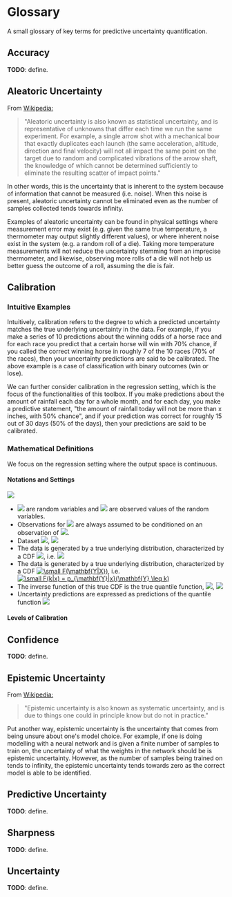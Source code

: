 # Glossary

A small glossary of key terms for predictive uncertainty quantification.

## Accuracy
**TODO**: define.

## Aleatoric Uncertainty
From [Wikipedia:](https://en.wikipedia.org/wiki/Uncertainty_quantification#:~:text=Aleatoric%20and%20epistemic%20uncertainty,-Uncertainty%20is%20sometimes&text=Aleatoric%20uncertainty%20is%20also%20known,we%20run%20the%20same%20experiment.&text=Epistemic%20uncertainty%20is%20also%20known,but%20do%20not%20in%20practice.)

> "Aleatoric uncertainty is also known as statistical uncertainty, and is representative of unknowns that differ each time we run the same experiment. For example, a single arrow shot with a mechanical bow that exactly duplicates each launch (the same acceleration, altitude, direction and final velocity) will not all impact the same point on the target due to random and complicated vibrations of the arrow shaft, the knowledge of which cannot be determined sufficiently to eliminate the resulting scatter of impact points."

In other words, this is the uncertainty that is inherent to the system because of information that cannot be measured (i.e. noise). When this noise is present, aleatoric uncertainty cannot be eliminated even as the number of samples collected tends towards infinity.

Examples of aleatoric uncertainty can be found in physical settings where measurement error may exist (e.g. given the same true temperature, a thermometer may output slightly different values), or where inherent noise exist in the system (e.g. a random roll of a die). Taking more temperature measurements will not reduce the uncertainty stemming from an imprecise thermometer, and likewise, observing more rolls of a die will not help us better guess the outcome of a roll, assuming the die is fair.  


## Calibration

### Intuitive Examples
Intuitively, calibration refers to the degree to which a predicted uncertainty matches
the true underlying uncertainty in the data.
For example, if you make a series of 10 predictions about the winning odds of a horse race
 and for each race you predict that a certain horse will win with 70% chance,
if you called the correct winning horse in roughly 7 of the 10 races (70% of the races),
then your uncertainty predictions are said to be calibrated.
The above example is a case of classification with binary outcomes (win or lose).

We can further consider calibration in the regression setting,
which is the focus of the functionalities
of this toolbox.
If you make predictions about the amount of rainfall each day for a whole month, and for each day,
you make a predictive statement, "the amount of rainfall today will not be more than x inches, with 50% chance",
and if your prediction was correct for roughly 15 out of 30 days (50% of the days), then your predictions are said to be calibrated.

### Mathematical Definitions
We focus on the regression setting where the output space is continuous.

#### Notations and Settings
<img src="https://render.githubusercontent.com/render/math?math=">

- <img src="https://render.githubusercontent.com/render/math?math=\mathbf{X, Y}"> are random variables and <img src="https://render.githubusercontent.com/render/math?math=x,y"> are observed values of the random variables.
- Observations for <img src="https://render.githubusercontent.com/render/math?math=\mathbf{Y}"> are always assumed to be conditioned on an observation of <img src="https://render.githubusercontent.com/render/math?math=\mathbf{X}">.
- Dataset <img src="https://render.githubusercontent.com/render/math?math=D = {(x_1, y_1), (x_2, y_2), ..., (x_n, y_n)}">, <img src="https://render.githubusercontent.com/render/math?math=x \in \mathbb{R}^{d}, y \in \mathbb{R}">
- The data is generated by a true underlying distribution, characterized by a CDF <img src="https://render.githubusercontent.com/render/math?math=F(\mathbf{Y|X})">, i.e. <img src="https://render.githubusercontent.com/render/math?math=F(k|x) = p_{\mathbf{Y}|x}(\mathbf{Y} \leq k)">
- The data is generated by a true underlying distribution, characterized by a CDF <a href="https://www.codecogs.com/eqnedit.php?latex=\inline&space;\dpi{300}&space;\small&space;F(\mathbf{Y|X})" target="_blank"><img src="https://latex.codecogs.com/gif.latex?\inline&space;\dpi{300}&space;\small&space;F(\mathbf{Y|X})" title="\small F(\mathbf{Y|X})" /></a>, i.e. <a href="https://www.codecogs.com/eqnedit.php?latex=\inline&space;\dpi{300}&space;\small&space;F(k|x)&space;=&space;p_{\mathbf{Y}|x}(\mathbf{Y}&space;\leq&space;k)" target="_blank"><img src="https://latex.codecogs.com/gif.latex?\inline&space;\dpi{300}&space;\small&space;F(k|x)&space;=&space;p_{\mathbf{Y}|x}(\mathbf{Y}&space;\leq&space;k)" title="\small F(k|x) = p_{\mathbf{Y}|x}(\mathbf{Y} \leq k)" /></a>
- The inverse function of this true CDF is the true quantile function, <img src="https://render.githubusercontent.com/render/math?math=Q">, <img src="https://render.githubusercontent.com/render/math?math=F(y|x) = p\Leftrightarrow Q(p|x) = y">
- Uncertainty predictions are expressed as predictions of the quantile function <img src="https://render.githubusercontent.com/render/math?math=\hat{Q}(p|x)">

#### Levels of Calibration









## Confidence
**TODO**: define.

## Epistemic Uncertainty
From [Wikipedia:](https://en.wikipedia.org/wiki/Uncertainty_quantification#:~:text=Aleatoric%20and%20epistemic%20uncertainty,-Uncertainty%20is%20sometimes&text=Aleatoric%20uncertainty%20is%20also%20known,we%20run%20the%20same%20experiment.&text=Epistemic%20uncertainty%20is%20also%20known,but%20do%20not%20in%20practice.)

> "Epistemic uncertainty is also known as systematic uncertainty, and is due to things one could in principle know but do not in practice."

Put another way, epistemic uncertainty is the uncertainty that comes from being unsure about one's model choice. For example, if one is doing modelling with a neural network and is given a finite number of samples to train on, the uncertainty of what the weights in the network should be is epistemic uncertainty. However, as the number of samples being trained on tends to infinity, the epistemic uncertainty tends towards zero as the correct model is able to be identified.

## Predictive Uncertainty
**TODO**: define.

## Sharpness
**TODO**: define.

## Uncertainty
**TODO**: define.
